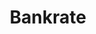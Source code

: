 ---
facebook: https://facebook.com/Bankrate
instagram: https://instagram.com/bankrate/?hl=en
logohandle: bankrate
sort: bankrate
title: Bankrate
twitter: https://x.com/bankrate
website: https://www.bankrate.com/
---